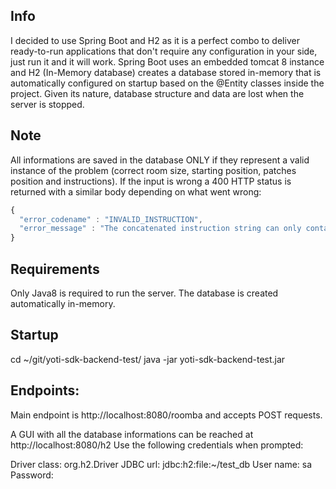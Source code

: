 ## Info

I decided to use Spring Boot and H2 as it is a perfect combo to deliver ready-to-run applications that don't require any configuration in your side, just run it and it will work. Spring Boot uses an embedded tomcat 8 instance and H2 (In-Memory database) creates a database stored in-memory that is automatically configured on startup based on the @Entity classes inside the project. Given its nature, database structure and data are lost when the server is stopped.

## Note

All informations are saved in the database ONLY if they represent a valid instance of the problem (correct room size, starting position, patches position and instructions).
If the input is wrong a 400 HTTP status is returned with a similar body depending on what went wrong:

```javascript
{
  "error_codename" : "INVALID_INSTRUCTION",
  "error_message" : "The concatenated instruction string can only contain the following characters: N,S,W,E."
}
```

## Requirements

Only Java8 is required to run the server. The database is created automatically in-memory.

## Startup

cd ~/git/yoti-sdk-backend-test/
java -jar yoti-sdk-backend-test.jar

## Endpoints:

Main endpoint is http://localhost:8080/roomba and accepts POST requests.

A GUI with all the database informations can be reached at http://localhost:8080/h2 
Use the following credentials when prompted:

Driver class: org.h2.Driver
JDBC url: jdbc:h2:file:~/test_db
User name: sa
Password:
